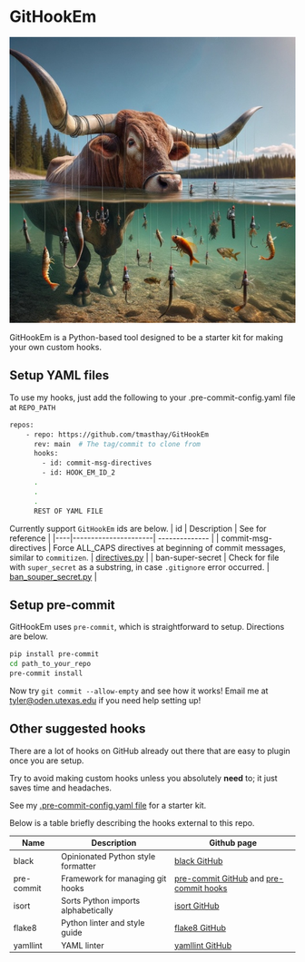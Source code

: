 # GitHookEm
![Git Hook Em Banner](hook_em.jpg)

GitHookEm is a Python-based tool designed to be a starter kit for making your own custom hooks. 

## Setup YAML files
To use my hooks, just add the following to your .pre-commit-config.yaml file at `REPO_PATH`
```bash
repos:
    - repo: https://github.com/tmasthay/GitHookEm
      rev: main  # The tag/commit to clone from
      hooks:
        - id: commit-msg-directives
        - id: HOOK_EM_ID_2
      .
      .
      .
      REST OF YAML FILE
```
Currently support `GitHookEm` ids are below.
| id | Description          | See for reference |
|----|----------------------| -------------- | 
| commit-msg-directives | Force ALL_CAPS directives at beginning of commit messages, similar to `commitizen`.  | [directives.py](https://github.com/tmasthay/GitHookEm/blob/main/git_hook_em/commit_msg/directives.py) |
| ban-super-secret | Check for file with `super_secret` as a substring, in case `.gitignore` error occurred. | [ban_souper_secret.py](https://github.com/tmasthay/GitHookEm/blob/main/git_hook_em/pre_commit/ban_souper_secret.py) |

## Setup pre-commit
GitHookEm uses `pre-commit`, which is straightforward to setup. Directions are below.

```bash
pip install pre-commit
cd path_to_your_repo
pre-commit install
```
Now try `git commit --allow-empty` and see how it works! Email me at tyler@oden.utexas.edu if you need help setting up!

## Other suggested hooks
There are a lot of hooks on GitHub already out there that are easy to plugin once you are setup.

Try to avoid making custom hooks unless you absolutely **need** to; it just saves time and headaches.

See my [.pre-commit-config.yaml file](https://github.com/tmasthay/GitHookEm/blob/main/.pre-commit-config.yaml) for a starter kit. 

Below is a table briefly describing the hooks external to this repo.  

| Name | Description | Github page |
| ------- | ------------------------ | ------------------------- |
| black | Opinionated Python style formatter | [black GitHub](https://github.com/psf/black) |
| pre-commit | Framework for managing git hooks | [pre-commit GitHub](https://github.com/pre-commit/pre-commit) and [pre-commit hooks](https://github.com/pre-commit/pre-commit-hooks) |
| isort | Sorts Python imports alphabetically | [isort GitHub](https://github.com/pycqa/isort) |
| flake8 | Python linter and style guide | [flake8 GitHub](https://github.com/pycqa/flake8) |
| yamllint | YAML linter | [yamllint GitHub](https://github.com/adrienverge/yamllint.git) |


